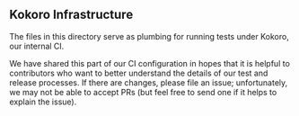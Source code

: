 Kokoro Infrastructure
----------------------

The files in this directory serve as plumbing for running tests under
Kokoro, our internal CI.

We have shared this part of our CI configuration in hopes that it is
helpful to contributors who want to better understand the details of
our test and release processes. If there are changes, please file an
issue; unfortunately, we may not be able to accept PRs (but feel free
to send one if it helps to explain the issue).
